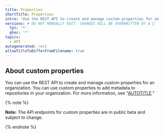 ```yaml
---
title: Properties
shortTitle: Properties
intro: 'Use the REST API to create and manage custom properties for an organization.'
versions: # DO NOT MANUALLY EDIT. CHANGES WILL BE OVERWRITTEN BY A 🤖
  fpt: '*'
  ghec: '*'
topics:
  - API
autogenerated: rest
allowTitleToDifferFromFilename: true
---
```


## About custom properties

You can use the REST API to create and manage custom properties for an organization. You can use custom properties to add metadata to repositories in your organization. For more information, see "[AUTOTITLE](/organizations/managing-organization-settings/managing-custom-properties-for-repositories-in-your-organization)."

{% note %}

**Note:** The API endpoints for custom properties are in public beta and subject to change.

{% endnote %}

<!-- Content after this section is automatically generated -->
